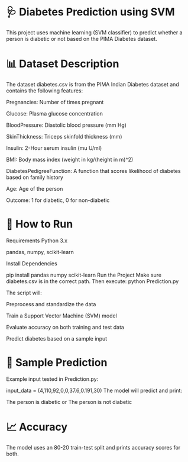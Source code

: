 # 🩺 Diabetes Prediction using SVM
This project uses machine learning (SVM classifier) to predict whether a person is diabetic or not based on the PIMA Diabetes dataset.

# 📊 Dataset Description
The dataset diabetes.csv is from the PIMA Indian Diabetes dataset and contains the following features:

Pregnancies: Number of times pregnant

Glucose: Plasma glucose concentration

BloodPressure: Diastolic blood pressure (mm Hg)

SkinThickness: Triceps skinfold thickness (mm)

Insulin: 2-Hour serum insulin (mu U/ml)

BMI: Body mass index (weight in kg/(height in m)^2)

DiabetesPedigreeFunction: A function that scores likelihood of diabetes based on family history

Age: Age of the person

Outcome: 1 for diabetic, 0 for non-diabetic

# 🚀 How to Run
Requirements
Python 3.x

pandas, numpy, scikit-learn

Install Dependencies

pip install pandas numpy scikit-learn
Run the Project
Make sure diabetes.csv is in the correct path. Then execute:
python Prediction.py

The script will:

Preprocess and standardize the data

Train a Support Vector Machine (SVM) model

Evaluate accuracy on both training and test data

Predict diabetes based on a sample input

# 🧪 Sample Prediction
Example input tested in Prediction.py:

input_data = (4,110,92,0,0,37.6,0.191,30)
The model will predict and print:

The person is diabetic
or
The person is not diabetic

# 📈 Accuracy
The model uses an 80-20 train-test split and prints accuracy scores for both.


